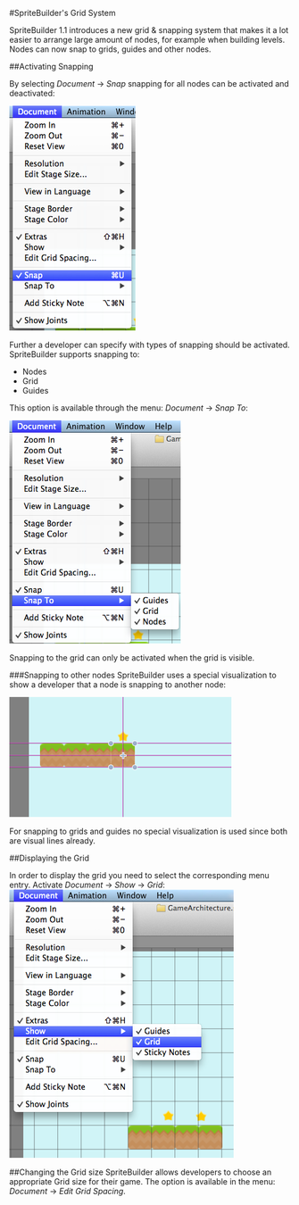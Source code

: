 #SpriteBuilder's Grid System

SpriteBuilder 1.1 introduces a new grid & snapping system that makes it a lot easier to arrange large amount of nodes, for example when building levels. Nodes can now snap to grids, guides and other nodes.

##Activating Snapping

By selecting *Document* -> *Snap* snapping for all nodes can be activated and deactivated:

![image](../_images/editor/grid-enable-snap.png)

Further a developer can specify with types of snapping should be activated. SpriteBuilder supports snapping to:

- Nodes 
- Grid
- Guides

This option is available through the menu: *Document* -> *Snap To*:

![image](../_images/editor/grid-snap-options.png)

Snapping to the grid can only be activated when the grid is visible.

###Snapping to other nodes
SpriteBuilder uses a special visualization to show a developer that a node is snapping to another node:

![image](../_images/editor/grid-node-snap-example.png)

For snapping to grids and guides no special visualization is used since both are visual lines already.

##Displaying the Grid

In order to display the grid you need to select the corresponding menu entry. Activate *Document* -> *Show* -> *Grid*:
![image](../_images/editor/grid-show.png)

##Changing the Grid size
SpriteBuilder allows developers to choose an appropriate Grid size for their game. The option is available in the menu: *Document* -> *Edit Grid Spacing*.